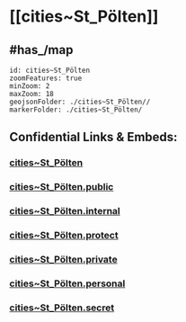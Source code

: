 # [[cities~St_Pölten]] 



## #has_/map  



```leaflet
id: cities~St_Pölten
zoomFeatures: true 
minZoom: 2 
maxZoom: 18
geojsonFolder: ./cities~St_Pölten//
markerFolder: ./cities~St_Pölten/
```


## Confidential Links & Embeds: 

### [cities~St_Pölten](/_Standards/Earth/Continent/Europe/Europe~Central/Austria/Austrias_States/Niederösterreich/counties~NÖ/St_Pölten/cities~St_Pölten.md) 

### [cities~St_Pölten.public](/_public/Earth/Continent/Europe/Europe~Central/Austria/Austrias_States/Niederösterreich/counties~NÖ/St_Pölten/cities~St_Pölten.public.md) 

### [cities~St_Pölten.internal](/_internal/Earth/Continent/Europe/Europe~Central/Austria/Austrias_States/Niederösterreich/counties~NÖ/St_Pölten/cities~St_Pölten.internal.md) 

### [cities~St_Pölten.protect](/_protect/Earth/Continent/Europe/Europe~Central/Austria/Austrias_States/Niederösterreich/counties~NÖ/St_Pölten/cities~St_Pölten.protect.md) 

### [cities~St_Pölten.private](/_private/Earth/Continent/Europe/Europe~Central/Austria/Austrias_States/Niederösterreich/counties~NÖ/St_Pölten/cities~St_Pölten.private.md) 

### [cities~St_Pölten.personal](/_personal/Earth/Continent/Europe/Europe~Central/Austria/Austrias_States/Niederösterreich/counties~NÖ/St_Pölten/cities~St_Pölten.personal.md) 

### [cities~St_Pölten.secret](/_secret/Earth/Continent/Europe/Europe~Central/Austria/Austrias_States/Niederösterreich/counties~NÖ/St_Pölten/cities~St_Pölten.secret.md)

